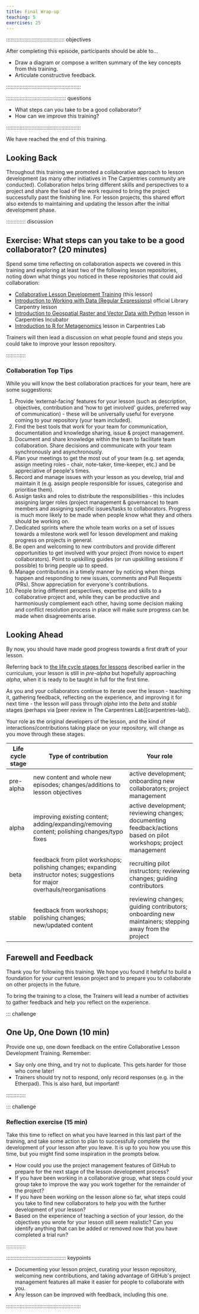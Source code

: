 ```yaml
---
title: Final Wrap-up
teaching: 5
exercises: 25
---
```


::::::::::::::::::::::::::::::::::::::: objectives

After completing this episode, participants should be able to...

- Draw a diagram or compose a written summary of the key concepts from this training.
- Articulate constructive feedback.

::::::::::::::::::::::::::::::::::::::::::::::::::

:::::::::::::::::::::::::::::::::::::::: questions

- What steps can you take to be a good collaborator?
- How can we improve this training?

::::::::::::::::::::::::::::::::::::::::::::::::::

We have reached the end of this training.


## Looking Back

Throughout this training we promoted a collaborative approach to lesson development (as many other initiatives in The Carpentries community are conducted). Collaboration helps bring different skills and perspectives to a project and share the load of the work required to bring the project successfully past the finishing line. For lesson projects, this shared effort also extends to maintaining and updating the lesson after the initial development phase.

::::::::::::: discussion

## Exercise: What steps can you take to be a good collaborator? (20 minutes)

Spend some time reflecting on collaboration aspects we covered in this training and exploring at least two of the 
following lesson repositories, noting down what things you noticed in these repositories that could aid collaboration:

- [Collaborative Lesson Development Training](https://github.com/carpentries/lesson-development-training) (this lesson)
- [Introduction to Working with Data (Regular Expressions)](https://github.com/librarycarpentry/lc-data-intro/) official Library Carpentry lesson
- [Introduction to Geospatial Raster and Vector Data with Python](https://github.com/carpentries-incubator/geospatial-python) lesson in Carpentries Incubator
- [Introduction to R for Metagenomics](https://github.com/carpentries-lab/metagenomics-R) lesson in Carpentries Lab

Trainers will then lead a discussion on what people found and steps you could take to improve your lesson repository. 

:::::::::::::


### Collaboration Top Tips

While you will know the best collaboration practices for your team, here are some suggestions:

1. Provide ‘external-facing’ features for your lesson (such as description, objectives, contribution and 'how to get involved'
   guides, preferred way of communication) - these will be universally useful for everyone coming to your repository (your team included).
2. Find the best tools that work for your team for communication, documentation and knowledge sharing, issue & project management.
3. Document and share knowledge within the team to facilitate team collaboration. Share decisions and communicate with your team synchronously and asynchronously.
4. Plan your meetings to get the most out of your team (e.g. set agenda, assign meeting roles - chair, note-taker, time-keeper, etc.)
   and be appreciative of people's times.
5. Record and manage issues with your lesson as you develop, trial and maintain it (e.g. assign people responsible for
   issues, categorise and prioritise them).
6. Assign tasks and roles to distribute the responsibilities - this includes assigning larger roles (project management
   & governance) to team members and assigning specific issues/tasks to collaborators. Progress is much more likely to be made
   when people know what they and others should be working on.
7. Dedicated sprints where the whole team works on a set of issues towards a milestone work well for lesson development and making progress on projects in general.
8. Be open and welcoming to new contributors and provide different opportunities to get involved with your project
   (from novice to expert collaborators). Point to upskilling guides (or run upskilling sessions if possible) to bring people
   up to speed.
9. Manage contributions in a timely manner by noticing when things happen and responding to new issues, comments and
   Pull Requests (PRs). Show appreciation for everyone's contributions.
10. People bring different perspectives, expertise and skills to a collaborative project and, while they can be productive
    and harmoniously complement each other, having some decision making and conflict resolution process in place will make sure
    progress can be made when disagreements arise.

## Looking Ahead

By now, you should have made good progress towards a first draft of your lesson.

Referring back to [the life cycle stages for lessons](operations.md)
described earlier in the curriculum,
your lesson is still in _pre-alpha_ but hopefully approaching _alpha_,
when it is ready to be taught in full for the first time.

As you and your collaborators continue to iterate over the lesson -
teaching it, gathering feedback, reflecting on the experience,
and improving it for next time -
the lesson will pass through _alpha_ into the _beta_ and _stable_ stages
(perhaps via [peer review in The Carpentries Lab][carpentries-lab]).

Your role as the original developers of the lesson,
and the kind of interactions/contributions taking place on your repository,
will change as you move through these stages.

| Life cycle stage | Type of contribution | Your role |
|------------------|----------------------|-----------|
| pre-alpha        | new content and whole new episodes; changes/additions to lesson objectives | active development; onboarding new collaborators; project management |
| alpha            | improving existing content; adding/expanding/removing content; polishing changes/typo fixes | active development; reviewing changes; documenting feedback/actions based on pilot workshops; project management |
| beta             | feedback from pilot workshops; polishing changes; expanding instructor notes; suggestions for major overhauls/reorganisations | recruiting pilot instructors; reviewing changes; guiding contributors |
| stable           | feedback from workshops; polishing changes; new/updated content | reviewing changes; guiding contributors; onboarding new maintainers; stepping away from the project |

## Farewell and Feedback

Thank you for following this training.
We hope you found it helpful to build a foundation for your current lesson project
and to prepare you to collaborate on other projects in the future.

To bring the training to a close,
the Trainers will lead a number of activities to gather feedback
and help you reflect on the experience.

::: challenge

## One Up, One Down (10 min)

Provide one up, one down feedback on the entire Collaborative Lesson Development Training.
Remember:

- Say only one thing, and try not to duplicate.
  This gets harder for those who come later!
- Trainers should try not to respond, only record responses (e.g. in the Etherpad).
  This is also hard, but important!

:::::::::::::


::: challenge

### Reflection exercise (15 min)

Take this time to reflect on what you have learned in this last part of the training,
and take some action to plan to successfully complete the development of your lesson
after you leave.
It is up to you how you use this time, but you might find some inspiration in the prompts below.

- How could you use the project management features of GitHub to
  prepare for the next stage of the lesson development process?
- If you have been working in a collaborative group,
  what steps could your group take to improve the way you work together
  for the remainder of the project?
- If you have been working on the lesson alone so far,
  what steps could you take to find new collaborators to help you
  with the further development of your lesson?
- Based on the experience of teaching a section of your lesson,
  do the objectives you wrote for your lesson still seem realistic?
  Can you identify anything that can be added or removed
  now that you have completed a trial run?

:::::::::::::


:::::::::::::::::::::::::::::::::::::::: keypoints

- Documenting your lesson project, curating your lesson repository, welcoming new contributions, and taking advantage of GitHub's project management features all make it easier for people to collaborate with you.
- Any lesson can be improved with feedback, including this one.

::::::::::::::::::::::::::::::::::::::::::::::::::
